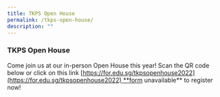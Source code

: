 ```yaml
---
title: TKPS Open House
permalink: /tkps-open-house/
description: ""
---
```

### **TKPS Open House**
Come join us at our in-person Open House this year! Scan the QR code below or click on this link [https://for.edu.sg/tkpsopenhouse2022](https://for.edu.sg/tkpsopenhouse2022) **form unavailable** to register now!

